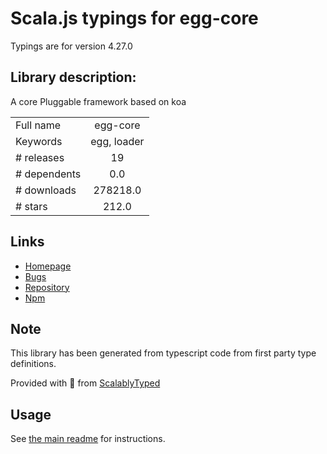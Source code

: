 
# Scala.js typings for egg-core

Typings are for version 4.27.0

## Library description:
A core Pluggable framework based on koa

|                    |                 |
| ------------------ | :-------------: |
| Full name          | egg-core |
| Keywords           | egg, loader |
| # releases         | 19 |
| # dependents       | 0.0 |
| # downloads        | 278218.0 |
| # stars            | 212.0 |

## Links
- [Homepage](https://github.com/eggjs/egg-core#readme)
- [Bugs](https://github.com/eggjs/egg/issues)
- [Repository](https://github.com/eggjs/egg-core)
- [Npm](https://www.npmjs.com/package/egg-core)
    


## Note
This library has been generated from typescript code from first party type definitions.

Provided with :purple_heart: from [ScalablyTyped](https://github.com/oyvindberg/ScalablyTyped)

## Usage
See [the main readme](../../readme.md) for instructions.


